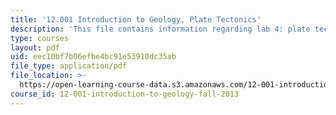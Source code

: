 ```yaml
---
title: '12.001 Introduction to Geology, Plate Tectonics'
description: 'This file contains information regarding lab 4: plate tectonics.'
type: courses
layout: pdf
uid: eec10bf7b06efbe4bc91e53910dc35ab
file_type: application/pdf
file_location: >-
  https://open-learning-course-data.s3.amazonaws.com/12-001-introduction-to-geology-fall-2013/eec10bf7b06efbe4bc91e53910dc35ab_MIT12_001F13_Lab4-PlateTe-In.pdf
course_id: 12-001-introduction-to-geology-fall-2013
---
```

